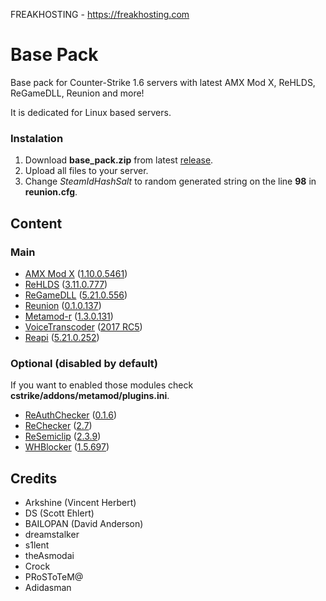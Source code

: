 FREAKHOSTING - https://freakhosting.com

# Base Pack

Base pack for Counter-Strike 1.6 servers with latest AMX Mod X, ReHLDS, ReGameDLL, Reunion and more!

It is dedicated for Linux based servers.

### Instalation
1. Download **base_pack.zip** from latest [release](https://github.com/TheDoctor0/BasePack/releases/latest/).
2. Upload all files to your server.
3. Change *SteamIdHashSalt* to random generated string on the line **98** in **reunion.cfg**.

## Content

### Main
- [AMX Mod X](https://www.amxmodx.org/downloads-new.php?branch=master&all=1) ([1.10.0.5461](https://www.amxmodx.org/amxxdrop/1.10/amxmodx-1.10.0-git5461-base-linux.tar.gz))
- [ReHLDS](https://github.com/dreamstalker/rehlds/) ([3.11.0.777](https://github.com/dreamstalker/rehlds/releases/download/3.11.0.777/rehlds-bin-3.11.0.777.zip))
- [ReGameDLL](https://github.com/s1lentq/ReGameDLL_CS) ([5.21.0.556](https://github.com/s1lentq/ReGameDLL_CS/releases/download/5.21.0.556/regamedll-bin-5.21.0.556.zip))
- [Reunion](https://cs.rin.ru/forum/viewtopic.php?f=29&t=69235) ([0.1.0.137](https://cs.rin.ru/forum/download/file.php?id=78455))
- [Metamod-r](https://github.com/theAsmodai/metamod-r) ([1.3.0.131](https://github.com/theAsmodai/metamod-r/releases/download/1.3.0.131/metamod-bin-1.3.0.131.zip))
- [VoiceTranscoder](https://github.com/WPMGPRoSToTeMa/VoiceTranscoder) ([2017 RC5](https://github.com/WPMGPRoSToTeMa/VoiceTranscoder/releases/download/v2017rc5/VoiceTranscoder_2017RC5.zip))
- [Reapi](https://github.com/s1lentq/reapi) ([5.21.0.252](https://github.com/s1lentq/reapi/releases/download/5.21.0.252/reapi-bin-5.21.0.252.zip))

### Optional (disabled by default)

If you want to enabled those modules check **cstrike/addons/metamod/plugins.ini**.

- [ReAuthChecker](https://dev-cs.ru/resources/63/) ([0.1.6](https://dev-cs.ru/resources/63/download))
- [ReChecker](https://dev-cs.ru/resources/72/) ([2.7](https://dev-cs.ru/resources/72/download))
- [ReSemiclip](https://dev-cs.ru/resources/71/) ([2.3.9](https://dev-cs.ru/resources/71/download))
- [WHBlocker](https://dev-cs.ru/resources/76/) ([1.5.697](https://dev-cs.ru/resources/76/download))

## Credits

- Arkshine (Vincent Herbert)
- DS (Scott Ehlert)
- BAILOPAN (David Anderson)
- dreamstalker
- s1lent
- theAsmodai
- Crock
- PRoSToTeM@
- Adidasman
